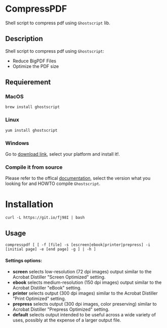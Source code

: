 # CompressPDF
Shell script to compress pdf using `Ghostscript` lib.

## Description
Shell script to compress pdf using `Ghostscript`:
 - Reduce BigPDF Files
 - Optimize the PDF size

## Requierement

### MacOS
```
brew install ghostscript
```
### Linux
```
yum install ghostscript
```
### Windows
Go to [download link](https://www.ghostscript.com/download/gsdnld.html), select your platform and install it!.

### Compile it from source

Please refer to the offical [documentation](https://www.ghostscript.com/documentation.html), select the version what you looking for and HOWTO compile `Ghostscript`.

# Installation
```console
curl -L https://git.io/fj98I | bash
```
## Usage

```
compresspdf [ [ -f [file] -s [escreen|ebook|printer|prepress] -i [initial page] -e [end page] -g ] | -h ]
```

#### Settings options:

- **screen** selects low-resolution (72 dpi images) output similar to the Acrobat Distiller "Screen Optimized" setting.
- **ebook** selects medium-resolution (150 dpi images) output similar to the Acrobat Distiller "eBook" setting.
- **printer** selects output (300 dpi images) similar to the Acrobat Distiller "Print Optimized" setting.
- **prepress** selects output (300 dpi images, color preserving) similar to Acrobat Distiller "Prepress Optimized" setting.
- **default** selects output intended to be useful across a wide variety of uses, possibly at the expense of a larger output file.
